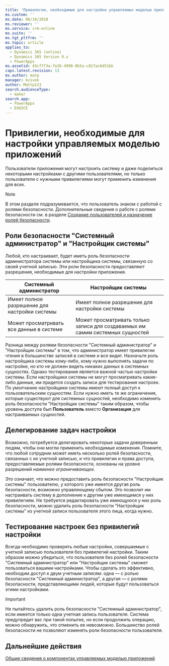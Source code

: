 ```yaml
---
title: 'Привилегии, необходимые для настройки управляемых моделью приложений | MicrosoftDocs'
ms.custom: ''
ms.date: 06/18/2018
ms.reviewer: ''
ms.service: crm-online
ms.suite: ''
ms.tgt_pltfrm: ''
ms.topic: article
applies_to:
  - Dynamics 365 (online)
  - Dynamics 365 Version 9.x
  - PowerApps
ms.assetid: 43cf7f3a-7e26-4990-8b5a-c817ac6d51bb
caps.latest.revision: 13
ms.author: matp
manager: kvivek
author: Mattp123
search.audienceType:
  - maker
search.app:
  - PowerApps
  - D365CE
---
```

# <a name="privileges-required-for-model-driven-app-customization"></a>Привилегии, необходимые для настройки управляемых моделью приложений

Пользователи приложения могут настроить систему и даже поделиться некоторыми настройками с другими пользователями, но только пользователи с нужными привилегиями могут применить изменения для всех.  
  
> [!NOTE]
>  В этом разделе подразумевается, что пользователь знаком с работой с ролями безопасности. Дополнительные сведения о работе с ролями безопасности см. в разделе [Создание пользователей и назначение ролей безопасности](https://docs.microsoft.com/dynamics365/customer-engagement/admin/create-users-assign-online-security-roles).  
  
<a name="BKMK_SysAdminAndSysCustomizer"></a>   
## <a name="system-administrator-and-system-customizer-security-roles"></a>Роли безопасности "Системный администратор" и "Настройщик системы"  
 Любой, кто настраивает, будет иметь роль безопасности администратора системы или настройщика системы, связанную со своей учетной записью. Эти роли безопасности предоставляют разрешения, необходимые для настройки приложения.  
  
|Системный администратор|Настройщик системы|  
|--------------------------|-----------------------|  
|Имеет полное разрешение для настройки системы|Имеет полное разрешение для настройки системы|  
|Может просматривать все данные в системе|Может просматривать только записи для создаваемых им самим системных сущностей|  
  
 Разница между ролями безопасности "Системный администратор" и "Настройщик системы" в том, что администратор имеет привилегии чтения в большинстве записей в системе и все видит. Назначьте роль настройщика системы кому-либо, кому нужно выполнять задачи по настройке, но кто не должен видеть никаких данных в системных сущностях. Однако тестирования является важной частью настройки системы. Если настройщики системы не могут просматривать какие-либо данные, им придется создать записи для тестирования настроек. По умолчанию настройщики системы имеют полный доступ к пользовательским сущностям. Если нужно иметь те же ограничения, которые существуют для системных сущностей, необходимо изменить роль безопасности "Настройщик системы" таким образом, чтобы уровень доступа был **Пользователь** вместо **Организация** для настраиваемых сущностей.  
  
<a name="BKMK_DelegatingCustomizationTasks"></a>   
## <a name="delegate-customization-tasks"></a>Делегирование задач настройки  
 Возможно, потребуется делегировать некоторые задачи доверенным людям, чтобы они могли применить необходимые изменения. Помните, что любой сотрудник может иметь несколько ролей безопасности, связанных с их учетной записью, и что привилегии и права доступа, предоставляемые ролями безопасности, основаны на уровне разрешений *наименее ограничивающее*.  
  
 Это означает, что можно предоставить роль безопасности "Настройщик системы" пользователю, у которого уже имеется другая роль безопасности, возможно управляющему сбытом. Это позволит им настраивать систему в дополнение к другим уже имеющимся у них привилегиям. Не требуется редактировать уже имеющуюся у них роль безопасности, можно удалить роль безопасности "Настройщик системы" из учетной записи пользователя этого лица, когда нужно.  
  
<a name="BKMK_UsingTwoUserAccounts"></a>   
## <a name="test-customizations-without-customization-privileges"></a>Тестирование настроек без привилегий настройки  
 Всегда необходимо проверять любые настройки, совершаемые с учетной записью пользователя без привилегий настройки. Таким образом можно убедиться, что пользователя без ролей безопасности "Системный администратор" или "Настройщик системы" сможет пользоваться вашими настройками. Чтобы сделать это эффективно, необходим доступ к двум учетным записям: одна — с ролью безопасности "Системный администратор", а другая — с ролями безопасности, представляющими людей, которые будут пользоваться этими настройками.  
  
> [!IMPORTANT]
>  Не пытайтесь удалить роль безопасности "Системный администратор", если имеется только одна учетная запись пользователя. Система предупредит вас при такой попытке, но если продолжить операцию, можно обнаружить, что отменить ее невозможно. Большинство ролей безопасности не позволяют изменять роли безопасности пользователя.  
  
## <a name="next-steps"></a>Дальнейшие действия  
[Общие сведения о компонентах управляемых моделью приложений](model-driven-app-components.md)

